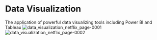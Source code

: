 # Data Visualization
 The application of powerful data visualizing tools including Power BI and Tableau
![data_visualization_netflix_page-0001](https://github.com/BearAlenko/Data-Visualization/assets/37714060/107479b3-0c74-4457-b09a-c27b78048338)
![data_visualization_netflix_page-0002](https://github.com/BearAlenko/Data-Visualization/assets/37714060/32dcf861-8422-4975-ad95-335638ec4bb8)

